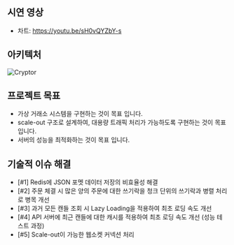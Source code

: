 ## 시연 영상
- 차트: https://youtu.be/sH0vQYZbY-s

## 아키텍처
![Cryptor](https://github.com/user-attachments/assets/a586f650-d7e5-4683-a4f1-249e37ae268b)

## 프로젝트 목표
- 가상 거래소 시스템을 구현하는 것이 목표 입니다.
- scale-out 구조로 설계하여, 대용량 트래픽 처리가 가능하도록 구현하는 것이 목표입니다.
- 서버의 성능을 최적화하는 것이 목표 입니다.

## 기술적 이슈 해결
- [#1] Redis에 JSON 포멧 데이터 저장의 비효율성 해결
- [#2] 주문 체결 시 많은 양의 주문에 대한 쓰기락을 청크 단위의 쓰기락과 병렬 처리로 병목 개선
- [#3] 과거 모든 캔들 조회 시 Lazy Loading을 적용하여 최초 로딩 속도 개선
- [#4] API 서버에 최근 캔들에 대한 캐시를 적용하여 최초 로딩 속도 개선 (성능 테스트 과정)
- [#5] Scale-out이 가능한 웹소켓 커넥션 처리
